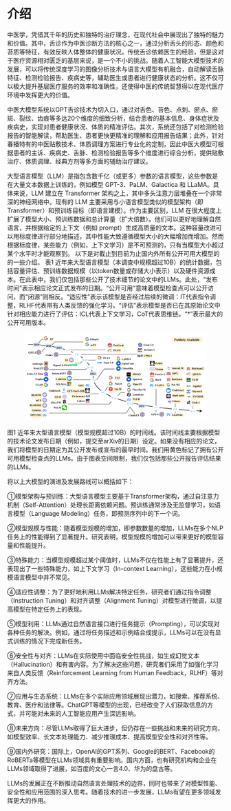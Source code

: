 # 介绍

中医学，凭借其千年的历史和独特的治疗理念，在现代社会中展现出了独特的魅力和价值。其中，舌诊作为中医诊断方法的核心之一，通过分析舌头的形态、颜色和苔质等特征，有效反映人体整体的健康状况。传统舌诊依赖医生的经验，但是这对于医疗资源相对匮乏的基层来说，是一个不小的挑战。随着人工智能大模型技术的发展，可以将传统深度学习的图像分析技术与语言大模型有机融合，自动解读舌脉特征、检测检验报告、疾病史等，辅助医生或患者进行健康状态的分析。这不仅可以极大提升基层医疗服务的效率和准确性，还使得中医的传统智慧得以在现代医疗环境中发挥更大的价值。

中医大模型系统以GPT舌诊技术为切入口，通过对舌色、苔色、点刺、瘀点、瘀斑、裂纹、齿痕等多达20个维度的细致分析，结合患者的基本信息、身体症状及疾病史，实现对患者健康状况、体质的精准评估。其次，系统还包括了对检测检验报告的智能解读，帮助医生、患者更快更精准的理解和应用报告结果；此外，针对春播特有的中医贴敷技术、体质调理方案进行专业化的定制，因此中医大模型可根据患者的主诉、疾病史、舌脉、检测检验报告等多个维度进行综合分析，提供贴敷治疗、体质调理、经典方剂等多方面的辅助治疗建议。

大型语言模型（LLM）是指包含数千亿（或更多）参数的语言模型，这些参数是在大量文本数据上训练的，例如模型 GPT-3、PaLM、Galactica 和 LLaMA。具体来说，LLM 建立在 Transformer 架构之上，其中多头注意力层堆叠在一个非常深的神经网络中。现有的 LLM 主要采用与小语言模型类似的模型架构（即 Transformer）和预训练目标（即语言建模）。作为主要区别，LLM 在很大程度上扩展了模型大小、预训练数据和总计算量（扩大倍数）。他们可以更好地理解自然语言，并根据给定的上下文（例如 prompt）生成高质量的文本。这种容量改进可以用标度律进行部分地描述，其中性能大致遵循模型大小的大幅增加而增加。然而根据标度律，某些能力（例如，上下文学习）是不可预测的，只有当模型大小超过某个水平时才能观察到。 以下是对截止到目前为止国内外所有公开可用大模型的的一些介绍。 表1 近年来大型语言模型（本调查中规模超过10B）的统计数据，包括容量评估、预训练数据规模（以token数量或存储大小表示）以及硬件资源成本。在此表中，我们仅包括那些公开了技术细节的论文中的LLMs。此处，“发布时间”表示相应论文正式发布的日期。“公开可用”意味着模型检查点可以公开访问，而“闭源”则相反。“适应性”表示该模型是否经过后续的微调：IT代表指令调整，RLHF代表带有人类反馈的强化学习。“评估”表示模型是否已在其原始论文中针对相应能力进行了评估：ICL代表上下文学习，CoT代表思维链。“\*”表示最大的公开可用版本。

<figure><img src=".gitbook/assets/703b5a7a-5026-4a87-8041-b8d6d0f5f3ce.png" alt=""><figcaption></figcaption></figure>

图1 近年来大型语言模型（模型规模超过10B）的时间线。该时间线主要根据模型的技术论文发布日期（例如，提交至arXiv的日期）设定。如果没有相应的论文，我们将模型的日期定为其公开发布或宣布的最早时间。我们用黄色标记了拥有公开可用模型检查点的LLMs。由于图表空间限制，我们仅包括那些公开报告评估结果的LLMs。

将以上大模型的演进及发展路线可以概括如下：

①模型架构与预训练：大型语言模型主要基于Transformer架构，通过自注意力机制（Self-Attention）处理长距离依赖问题。预训练通常涉及无监督学习，如语言模型（Language Modeling）任务，即预测序列中的下一个词。

②模型规模与性能：随着模型规模的增加，即参数数量的增加，LLMs在多个NLP任务上的性能得到了显著提升。研究表明，模型规模的增加可以带来更好的模型容量和性能提升。

③特殊能力：当模型规模超过某个阈值时，LLMs不仅在性能上有了显著提升，还表现出了一些特殊能力，如上下文学习（In-context Learning），这些能力在小规模语言模型中并不常见。

④适应性调整：为了更好地利用LLMs解决特定任务，研究者们通过指令调整（Instruction Tuning）和对齐调整（Alignment Tuning）对模型进行微调，以提高模型在特定任务上的表现。

⑤模型利用：LLMs通过自然语言接口进行任务提示（Prompting），可以实现对各种任务的解决。例如，通过将任务描述和示例结合成提示，LLMs可以在没有显式训练的情况下完成新任务。

⑥安全性与对齐：LLMs在实际使用中面临安全性挑战，如生成幻觉文本（Hallucination）和有害内容。为了解决这些问题，研究者们采用了如强化学习来自人类反馈（Reinforcement Learning from Human Feedback，RLHF）等对齐方法。

⑦应用与生态系统：LLMs在多个实际应用领域展现出潜力，如搜索、推荐系统、教育、医疗和法律等。ChatGPT等模型的出现，已经改变了人们获取信息的方式，并可能对未来的人工智能应用产生深远影响。

⑧未来方向：尽管LLMs取得了巨大进步，但仍存在一些挑战和未来的研究方向，如模型效率、长文本处理能力、减少推理成本、提高模型安全性和对齐性等。

⑨国内外研究：国际上，OpenAI的GPT系列、Google的BERT、Facebook的RoBERTa等模型在LLMs领域具有重要影响。国内方面，也有研究机构和企业在LLMs领域取得了进展，如百度的文心一言4.0、华为的盘古等。

LLMs的发展正在不断推动自然语言处理技术的边界，同时也带来了对模型性能、安全性和应用范围的深入思考。随着技术的进一步发展，LLMs有望在更多领域发挥更大的作用。
